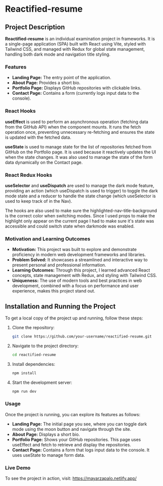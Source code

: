 # Reactified-resume

## Project Description

**Reactified-resume** is an individual examination project in frameworks. It is a single-page application (SPA) built with React using Vite, styled with Tailwind CSS, and managed with Redux for global state management, handling both dark mode and navigation title styling.

### Features

- **Landing Page:** The entry point of the application.
- **About Page:** Provides a short bio.
- **Portfolio Page:** Displays GitHub repositories with clickable links.
- **Contact Page:** Contains a form (currently logs input data to the console).

### React Hooks
**useEffect** is used to perform an asynchronous operation (fetching data from the GitHub API) when the component mounts. It runs the fetch operation once, preventing unnecessary re-fetching and ensures the state is updated with the fetched data.

**useState** is used to manage state for the list of repositories fetched from GitHub on the Portfolio page. It is used because it reactively updates the UI when the state changes. It was also used to manage the state of the form data dynamically on the Contact page.

### React Redux Hooks
**useSelector** and **useDispatch** are used to manage the dark mode feature, providing an action (which useDispatch is used to trigger) to toggle the dark mode state and a reducer to handle the state change (which useSelector is used to keep track of in the Nav). 

The hooks are also used to make sure the highlighted-nav-title-background is the correct color when switching modes. Since I used props to make the highlight only appear on the current page I had to make sure it's state was accessible and could switch state when darkmode was enabled.

### Motivation and Learning Outcomes

- **Motivation:** This project was built to explore and demonstrate proficiency in modern web development frameworks and libraries.
- **Problem Solved:** It showcases a streamlined and interactive way to present personal and professional information.
- **Learning Outcomes:** Through this project, I learned advanced React concepts, state management with Redux, and styling with Tailwind CSS.
- **Uniqueness:** The use of modern tools and best practices in web development, combined with a focus on performance and user experience, makes this project stand out.

## Installation and Running the Project

To get a local copy of the project up and running, follow these steps:

1. Clone the repository:
   ```bash
   git clone https://github.com/your-username/reactified-resume.git

2. Navigate to the project directory:
   ```bash
   cd reactified-resume

3. Install dependencies:
   ```bash
   npm install

4. Start the development server:
   ```bash
   npm run dev

### Usage
Once the project is running, you can explore its features as follows:

- **Landing Page:** The initial page you see, where you can toggle dark mode using the moon button and navigate through the site.
- **About Page:** Displays a short bio.
- **Portfolio Page:** Shows your GitHub repositories. This page uses useEffect and fetch to retrieve and display the repositories.
- **Contact Page:** Contains a form that logs input data to the console. It uses useState to manage form data.

### Live Demo
To see the project in action, visit: https://mayarzapalo.netlify.app/



